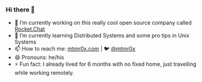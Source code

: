 ### Hi there 👋

- 🔭 I’m currently working on this really cool open source company called [Rocket.Chat](https://github.com/RocketChat/Rocket.Chat)
- 🌱 I’m currently learning Distributed Systems and some pro tips in Unix Systems
- 📫 How to reach me: [mtmr0x.com](https://mtmr0x.com) | 🐦 [@mtmr0x](https://twitter.com/mtmr0x)
- 😄 Pronouns: he/his
- ⚡ Fun fact: I already lived for 6 months with no fixed home, just travelling while working remotely.
